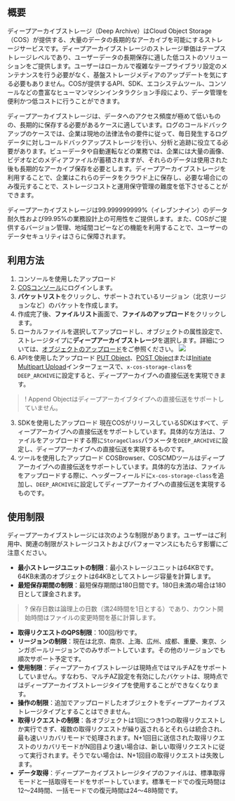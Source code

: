 ## 概要

ディープアーカイブストレージ（Deep Archive）はCloud Object Storage（COS）が提供する、大量のデータの長期的なアーカイブを可能にするストレージサービスです。ディープアーカイブストレージのストレージ単価はテープストレージレベルであり、ユーザーデータの長期保存に適した低コストのソリューションをご提供します。ユーザーはローカルで複雑なテープライブラリ設定のメンテナンスを行う必要がなく、基盤ストレージメディアのアップデートを気にする必要もありません。COSが提供するAPI、SDK、エコシステムツール、コンソールなどの豊富なヒューマンマシンインタラクション手段により、データ管理を便利かつ低コストに行うことができます。

ディープアーカイブストレージは、データへのアクセス頻度が極めて低いものの、長期的に保存する必要があるケースに適しています。ログのコールドバックアップのケースでは、企業は現地の法律法令の要件に従って、毎日発生するログデータに対しコールドバックアップストレージを行い、分析と追跡に役立てる必要があります。ビューデータや自動運転などの業務では、企業には大量の画像、ビデオなどのメディアファイルが蓄積されますが、それらのデータは使用された後も長期的なアーカイブ保存を必要とします。ディープアーカイブストレージを利用することで、企業はこれらのデータをクラウド上に保存し、必要な場合にのみ復元することで、ストレージコストと運用保守管理の難度を低下させることができます。

ディープアーカイブストレージは99.999999999%（イレブンナイン）のデータ耐久性および99.95%の業務設計上の可用性をご提供します。また、COSがご提供するバージョン管理、地域間コピーなどの機能を利用することで、ユーザーのデータセキュリティはさらに保障されます。

## 利用方法

1. コンソールを使用したアップロード
 1. [COSコンソール](https://console.cloud.tencent.com/cos5)にログインします。
 2. **バケットリスト**をクリックし、サポートされているリージョン（北京リージョンなど）のバケットを作成します。
 3. 作成完了後、**ファイルリスト**画面で、**ファイルのアップロード**をクリックします。
 4. ローカルファイルを選択してアップロードし、オブジェクトの属性設定で、ストレージタイプに**ディープアーカイブストレージ**を選択します。詳細については、[オブジェクトのアップロード](https://intl.cloud.tencent.com/document/product/436/13321)をご参照ください。
![](https://main.qcloudimg.com/raw/fd3d5c061007c71dfd382b75a9982fee.png)
2. APIを使用したアップロード
[PUT Object](https://intl.cloud.tencent.com/document/product/436/7749)、[POST Object](https://intl.cloud.tencent.com/document/product/436/14690)または[Initiate Multipart Upload](https://intl.cloud.tencent.com/document/product/436/7746)インターフェースで、`x-cos-storage-class`を`DEEP_ARCHIVE`に設定すると、ディープアーカイブへの直接伝送を実現できます。
>!  Append Objectはディープアーカイブタイプへの直接伝送をサポートしていません。
>
3. SDKを使用したアップロード
現在COSがリリースしているSDKはすべて、ディープアーカイブへの直接伝送をサポートしています。具体的な方法は、ファイルをアップロードする際に`StorageClass`パラメータを`DEEP_ARCHIVE`に設定し、ディープアーカイブへの直接伝送を実現するものです。
4. ツールを使用したアップロード
COSBrowser、COSCMDツールはディープアーカイブへの直接伝送をサポートしています。具体的な方法は、ファイルをアップロードする際に、ヘッダーフィールドに`x-cos-storage-class`を追加し、`DEEP_ARCHIVE`に設定してディープアーカイブへの直接伝送を実現するものです。

## 使用制限

ディープアーカイブストレージには次のような制限があります。ユーザーはご利用中、関連の制限がストレージコストおよびパフォーマンスにもたらす影響にご注意ください。

- **最小ストレージユニットの制限**：最小ストレージユニットは64KBです。64KB未満のオブジェクトは64KBとしてストレージ容量を計算します。
- **最短保存期間の制限**：最短保存期間は180日間です。180日未満の場合は180日として課金されます。

>? 保存日数は論理上の日数（満24時間を1日とする）であり、カウント開始時間はファイルの変更時間を基に計算します。
>

- **取得リクエストのQPS制限**：100回/秒です。
- **リージョンの制限**：現在は北京、南京、上海、広州、成都、重慶、東京、シンガポールリージョンでのみサポートしています。その他のリージョンでも順次サポート予定です。
- **使用制限**：ディープアーカイブストレージは現時点ではマルチAZをサポートしていません。すなわち、マルチAZ設定を有効にしたバケットは、現時点ではディープアーカイブストレージタイプを使用することができなくなります。
- **操作の制限**：追加でアップロードしたオブジェクトをディープアーカイブストレージタイプとすることはできません。
- **取得リクエストの制限**：各オブジェクトは1回につき1つの取得リクエストしか実行できず、複数の取得リクエストが繰り返されるとそれらは統合され、最も速いリカバリモードで処理されます。N+1回目に送信された取得リクエストのリカバリモードがN回目より速い場合は、新しい取得リクエストに従って実行されます。そうでない場合は、N+1回目の取得リクエストは失敗します。
- **データ取得**：ディープアーカイブストレージタイプのファイルは、標準取得モードと一括取得モードをサポートしています。標準モードでの復元時間は12～24時間、一括モードでの復元時間は24～48時間です。

